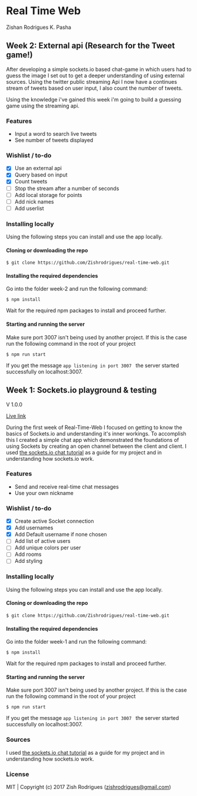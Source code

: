 # Real Time Web

Zishan Rodrigues K. Pasha

## Week 2: External api (Research for the Tweet game!)

After developing a simple sockets.io based chat-game in which users had to guess the image I set out to get a deeper understanding of using external sources. Using the twitter public streaming Api I now have a continues stream of tweets based on user input, I also count the number of tweets.

Using the knowledge i've gained this week i'm going to build a guessing game using the streaming api.

### Features
* Input a word to search live tweets
* See number of tweets displayed

### Wishlist / to-do
- [x] Use an external api
- [x] Query based on input
- [x] Count tweets
- [ ] Stop the stream after a number of seconds
- [ ] Add local storage for points
- [ ] Add nick names
- [ ] Add userlist

### Installing locally

Using the following steps you can install and use the app locally.

#### Cloning or downloading the repo

```
$ git clone https://github.com/Zishrodrigues/real-time-web.git
```
#### Installing the required dependencies
Go into the folder week-2 and run the following command:
```
$ npm install
```
Wait for the required npm packages to install and proceed further.

#### Starting and running the server
Make sure port 3007 isn't being used by another project. If this is the case run the following command in the root of your project
```
$ npm run start
```
If you get the message ```app listening in port 3007 ``` the server started successfully on localhost:3007.

## Week 1: Sockets.io playground & testing

V 1.0.0

[Live link](https://real-time-web-week-1-qtaejfdarn.now.sh/)

During the first week of Real-Time-Web I focused on getting to know the basics of Sockets.io and understanding it's inner workings.
To accomplish this I created a simple chat app which demonstrated the foundations of using Sockets by creating an open channel between the client and client. I used [the sockets.io chat tutorial](https://socket.io/get-started/chat/) as a guide for my project and in understanding how sockets.io work.

### Features
* Send and receive real-time chat messages
* Use your own nickname

### Wishlist / to-do
- [x] Create active Socket connection
- [x] Add usernames
- [x] Add Default username if none chosen
- [ ] Add list of active users
- [ ] Add unique colors per user
- [ ] Add rooms
- [ ] Add styling

### Installing locally

Using the following steps you can install and use the app locally.

#### Cloning or downloading the repo

```
$ git clone https://github.com/Zishrodrigues/real-time-web.git
```
#### Installing the required dependencies
Go into the folder week-1 and run the following command:
```
$ npm install
```
Wait for the required npm packages to install and proceed further.

#### Starting and running the server
Make sure port 3007 isn't being used by another project. If this is the case run the following command in the root of your project
```
$ npm run start
```
If you get the message ```app listening in port 3007 ``` the server started successfully on localhost:3007.

### Sources
I used [the sockets.io chat tutorial](https://socket.io/get-started/chat/) as a guide for my project and in understanding how sockets.io work.

### License

MIT | Copyright (c) 2017 Zish Rodrigues (zishrodrigues@gmail.com)
